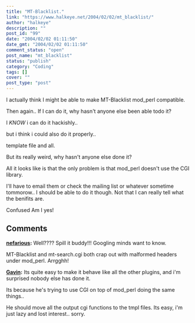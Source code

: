 ```yaml
---
title: "MT-Blacklist."
link: "https://www.halkeye.net/2004/02/02/mt_blacklist/"
author: "halkeye"
description: ""
post_id: "99"
date: "2004/02/02 01:11:50"
date_gmt: "2004/02/02 01:11:50"
comment_status: "open"
post_name: "mt_blacklist"
status: "publish"
category: "Coding"
tags: []
cover: ""
post_type: "post"
---
```


I actually think I might be able to make MT-Blacklist mod_perl compatible.

Then again.. If I can do it, why hasn't anyone else been able todo it?

I *KNOW* i can do it hackishly..  

but i think i could also do it properly..  

template file and all.

But its really weird, why hasn't anyone else done it?  

All it looks like is that the only problem is that mod_perl doesn't use the CGI library.

I'll have to email them or check the mailing list or whatever sometime tommorow.. I should be able to do it though. Not that I can really tell what the benifits are.

Confused Am I yes!

## Comments

**[nefarious](#61 "2004-05-04 19:36:37"):** Well???? Spill it buddy!!! Googling minds want to know.

MT-Blacklist and mt-search.cgi both crap out with malformed headers under mod_perl. Arrgghh!

**[Gavin](#62 "2004-05-04 20:19:43"):** Its quite easy to make it behave like all the other plugins, and i'm surprised nobody else has done it.

Its because he's trying to use CGI on top of mod_perl doing the same things..

He should move all the output cgi functions to the tmpl files. Its easy, i'm just lazy and lost interest.. sorry.

